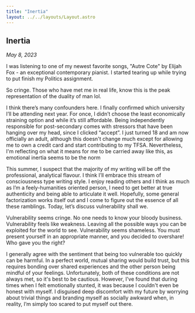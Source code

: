 ```yaml
---
title: "Inertia"
layout: ../../layouts/Layout.astro
---
```


<h2> Inertia </h2>
<p><i>May 8, 2023</i></p>

I was listening to one of my newest favorite songs, "Autre Cote" by Elijah Fox - an exceptional contemporary pianist. I started tearing up while trying to put finish my Politics assignment. 

So cringe. Those who have met me in real life, know this is the peak representation of the duality of man lol. 

I think there’s many confounders here. I finally confirmed which university I’ll be attending next year. For once, I didn’t choose the least economically straining option and while it’s still affordable. Being independently responsible for post-secondary comes with stressors that have been hanging over my head, since I clicked “accept”. I just turned 18 and am now officially an adult, although this doesn't change much except for allowing me to own a credit card and start contributing to my TFSA. Nevertheless, I'm reflecting on what it means for me to be carried away like this, as emotional inertia seems to be the norm

This summer, I suspect that the majority of my writing will be off the professional, analytical flavour. I think I’ll embrace this stream of consciousness type writing style. I enjoy reading others and I think as much as I’m a feely-humanities oriented person, I need to get better at true authenticity and being able to articulate it well. Hopefully, some general factorization works itself out and I come to figure out the essence of all these ramblings. Today, let’s discuss vulnerability shall we.

Vulnerability seems cringe. No one needs to know your bloody business. Vulnerability feels like weakness. Leaving all the possible ways you can be exploited for the world to see. Vulnerability seems shameless. You must present yourself in an appropriate manner, and you decided to overshare! Who gave you the right?

I generally agree with the sentiment that being too vulnerable too quickly can be harmful. In a perfect world, mutual sharing would build trust, but this requires bonding over shared experiences and the other person being mindful of your feelings. Unfortunately, both of these conditions are not always met, so it's best to be cautious. However, I've found that during times when I felt emotionally stunted, it was because I couldn't even be honest with myself. I disguised deep discomfort with my future by worrying about trivial things and branding myself as socially awkward when, in reality, I’m simply too scared to put myself out there.


